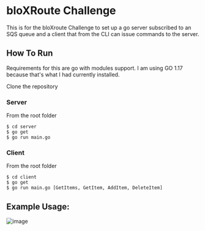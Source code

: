 # bloXRoute Challenge

This is for the bloXroute Challenge to set up a go server subscribed to an SQS queue and a client that from the CLI can issue commands to the server.

## How To Run

Requirements for this are go with modules support.  I am using GO 1.17 because that's what I had currently installed.

Clone the repository

### Server

From the root folder

``` bin/bash
$ cd server
$ go get
$ go run main.go
```


### Client

From the root folder

``` bin/bash
$ cd client
$ go get
$ go run main.go [GetItems, GetItem, AddItem, DeleteItem]
```

## Example Usage:

![image](https://user-images.githubusercontent.com/8403969/165197596-f9369724-0b39-483f-9656-f4abc1593550.png)
